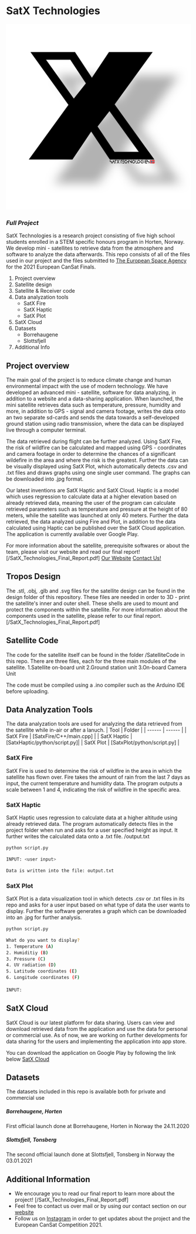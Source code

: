 # SatX Technologies 


![Vertical SatX Technologies Logo with Flag](/Images/SatX-Technologies-logo.png)

### _Full Project_

SatX Technologies is a research project consisting of five high school students enrolled in a STEM specific honours program in Horten, Norway. We develop mini - satellites to retrieve data from the atmosphere and software to analyze the data afterwards. This repo consists of all of the files used in our project and the files submitted to [The European Space Agency](https://www.esa.int/) for the 2021 European CanSat Finals. 

1.  Project overview
2.  Satellite design
3. Satellite & Receiver code
4.  Data analyzation tools
    * SatX Fire
    * SatX Haptic
    * SatX Plot
5.  SatX Cloud
6.  Datasets
    * Borrehaugene
    * Slottsfjell
7. Additional Info

## Project overview

The main goal of the project is to reduce climate change and human environmental impact with the use of modern technology. We have developed an advanced mini - satellite, software for data analyzing, in addition to a website and a data-sharing application. When launched, the mini satellite retrieves data such as temperature, pressure, humidity and more, in addition to GPS - signal and camera footage, writes the data onto an two separate sd-cards and sends the data towards a self-developed ground station using radio transmission, where the data can be displayed live through a computer terminal. 

The data retrieved during flight can be further analyzed. Using SatX Fire, the risk of wildfire can be calculated and mapped using GPS - coordinates and camera footage in order to determine the chances of a significant wildefire in the area and where the risk is the greatest. Further the data can be visually displayed using SatX Plot, which automatically detects .csv and .txt files and draws graphs using one single user command. The graphs can be downloaded into .jpg format. 

Our latest inventions are SatX Haptic and SatX Cloud. Haptic is a model which uses regression to calculate data at a higher elevation based on already retrieved data, meaning the user of the program can calculate retrieved parameters such as temperature and pressure at the height of 80 meters, while the satellite was launched at only 40 meters. Further the data retrieved, the data analyzed using Fire and Plot, in addition to the data calculated using Haptic can be published over the SatX Cloud application. The application is currently available over Google Play. 

For more information about the satellite, prerequisite softwares or about the team, please visit our website and read our final report! [/SatX_Technologies_Final_Report.pdf] 
[Our Website](http://satxnorway.com/)
[Contact Us!](mailto:satxnorway@gmail.com)

## Tropos Design
The .stl, .obj, .glb and .svg files for the satellite design can be found in the design folder of this repository. These files are needed in order to 3D - print the satellite's inner and outer shell. These shells are used to mount and protect the components within the satellite. For more information about the components used in the satellite, please refer to our final report. [/SatX_Technologies_Final_Report.pdf] 


## Satellite Code
The code for the satellite itself can be found in the folder /SatelliteCode in this repo. There are three files, each for the three main modules of the satellite. 
1.Satellite on-board unit
2.Ground station unit
3.On-board Camera Unit

The code must be compiled using a .ino compiler such as the Arduino IDE before uploading.

## Data Analyzation Tools
The data analyzation tools are used for analyzing the data retrieved from the satellite while in-air or after a lanuch. 
| Tool | Folder |
| ------ | ------ |
| SatX Fire | [SatxFire/C++/main.cpp] |
| SatX Haptic | [SatxHaptic/python/script.py]|
| SatX Plot | [SatxPlot/python/script.py] |

### SatX Fire
SatX Fire is used to determine the risk of wildfire in the area in which the satellite has flown over. Fire takes the amount of rain from the last 7 days as input, the current temperature and humidity data. The program outputs a scale between 1 and 4, indicating the risk of wildfire in the specific area. 


### SatX Haptic
SatX Haptic uses regression to calculate data at a higher altitude using already retrieved data. The program automatically detects files in the project folder when run and asks for a user specified height as input. It further writes the calculated data onto a .txt file. /output.txt

```sh
python script.py
```

```sh
INPUT: <user input>
```
```sh
Data is written into the file: output.txt
```

### SatX Plot
SatX Plot is a data visualization tool in which detects .csv or .txt files in its repo and asks for a user input based on what type of data the user wants to display. Further the software generates a graph which can be downloaded into an .jpg for further analysis.

```sh
python script.py
```

```sh
What do you want to display? 
1. Temperature (A) 
2. Humiditiy (B) 
3. Pressure (C) 
4. UV radiation (D)
5. Latitude coordinates (E) 
6. Longitude coordinates (F)

INPUT:
```

## SatX Cloud
SatX Cloud is our latest platform for data sharing. Users can view and download retrieved data from the application and use the data for personal or commercial use. As of now, we are working on further developments for data sharing for the users and implementing the application into app store.  

You can download the application on Google Play by following the link below
[SatX Cloud](https://play.google.com/store/apps/details?id=com.gmail.satxnorway.satx10&gl=NO)

## Datasets
The datasets included in this repo is available both for private and commercial use

##### Borrehaugene, Horten
First official launch done at Borrehaugene, Horten in Norway the 24.11.2020

##### Slottsfjell, Tonsberg
The second official launch done at Slottsfjell, Tonsberg in Norway the 03.01.2021


## Additional Information

- We encourage you to read our final report to learn more about the project! [/SatX_Technologies_Final_Report.pdf]
- Feel free to contact us over mail or by using our contact section on our [website](http://satxnorway.com/)
- Follow us on [Instagram](https://www.instagram.com/satx_norway/) in order to get updates about the project and the European CanSat Competition 2021.






